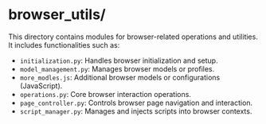 # browser_utils/

This directory contains modules for browser-related operations and utilities. It includes functionalities such as:

-   `initialization.py`: Handles browser initialization and setup.
-   `model_management.py`: Manages browser models or profiles.
-   `more_modles.js`: Additional browser models or configurations (JavaScript).
-   `operations.py`: Core browser interaction operations.
-   `page_controller.py`: Controls browser page navigation and interaction.
-   `script_manager.py`: Manages and injects scripts into browser contexts.